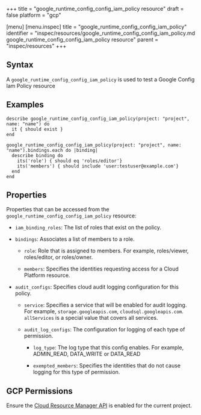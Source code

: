 +++
title = "google_runtime_config_config_iam_policy resource"
draft = false
platform = "gcp"

[menu]
  [menu.inspec]
    title = "google_runtime_config_config_iam_policy"
    identifier = "inspec/resources/google_runtime_config_config_iam_policy.md google_runtime_config_config_iam_policy resource"
    parent = "inspec/resources"
+++


## Syntax
A `google_runtime_config_config_iam_policy` is used to test a Google Config Iam Policy resource

## Examples
```
describe google_runtime_config_config_iam_policy(project: "project", name: "name") do
  it { should exist }
end

google_runtime_config_config_iam_policy(project: "project", name: "name").bindings.each do |binding|
  describe binding do
    its('role') { should eq 'roles/editor'}
    its('members') { should include 'user:testuser@example.com'}
  end
end
```

## Properties
Properties that can be accessed from the `google_runtime_config_config_iam_policy` resource:

  * `iam_binding_roles`: The list of roles that exist on the policy.

  * `bindings`: Associates a list of members to a role.

    * `role`: Role that is assigned to members. For example, roles/viewer, roles/editor, or roles/owner.

    * `members`: Specifies the identities requesting access for a Cloud Platform resource.

  * `audit_configs`: Specifies cloud audit logging configuration for this policy.

    * `service`: Specifies a service that will be enabled for audit logging. For example, `storage.googleapis.com`, `cloudsql.googleapis.com`. `allServices`  is a special value that covers all services.

    * `audit_log_configs`: The configuration for logging of each type of permission.

      * `log_type`: The log type that this config enables. For example, ADMIN_READ, DATA_WRITE or DATA_READ

      * `exempted_members`: Specifies the identities that do not cause logging for this type of permission.



## GCP Permissions

Ensure the [Cloud Resource Manager API](https://console.cloud.google.com/apis/library/cloudresourcemanager.googleapis.com/) is enabled for the current project.
